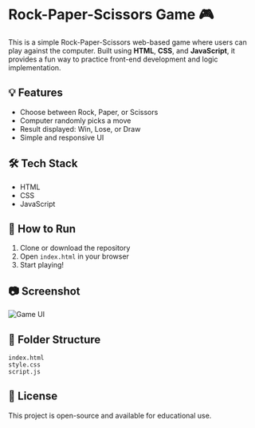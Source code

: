 
# Rock-Paper-Scissors Game 🎮

This is a simple Rock-Paper-Scissors web-based game where users can play against the computer. Built using **HTML**, **CSS**, and **JavaScript**, it provides a fun way to practice front-end development and logic implementation.

## 💡 Features
- Choose between Rock, Paper, or Scissors
- Computer randomly picks a move
- Result displayed: Win, Lose, or Draw
- Simple and responsive UI

## 🛠 Tech Stack
- HTML
- CSS
- JavaScript

## 🚀 How to Run
1. Clone or download the repository
2. Open `index.html` in your browser
3. Start playing!

## 📷 Screenshot
![Game UI](screenshot.png) <!-- optional if you add an image later -->

## 📂 Folder Structure
```
index.html
style.css
script.js
```

## 📃 License
This project is open-source and available for educational use.
